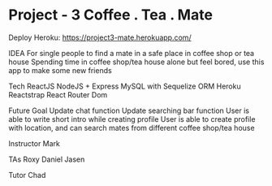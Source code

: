 # Project - 3 Coffee . Tea . Mate

Deploy
Heroku: https://project3-mate.herokuapp.com/

IDEA
For single people to find a mate in a safe place in coffee shop or tea house
Spending time in coffee shop/tea house alone but feel bored, use this app to make some new friends

Tech 
ReactJS
NodeJS + Express
MySQL with Sequelize ORM
Heroku
Reactstrap
React Router Dom

Future Goal
Update chat function
Update searching bar function
User is able to write short intro while creating profile
User is able to create profile with location, and can search mates from different coffee shop/tea house

Instructor
Mark 

TAs
Roxy
Daniel
Jasen

Tutor
Chad 



